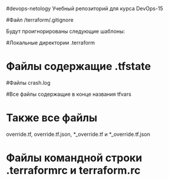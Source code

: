 #devops-netology
Учебный репозиторий для курса DevOps-15

#Файл /terraform/.gitignore

Будут проигнорированы следующие шаблоны:

#Локальные директории .terraform 

# Файлы содержащие .tfstate 

#Файлы crash.log

#Все файлы содержащие в конце названия tfvars

# Также все файлы
override.tf, override.tf.json, *_override.tf и *_override.tf.json


# Файлы командной строки .terraformrc и terraform.rc
